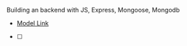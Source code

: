 

Building an backend with JS, Express, Mongoose, Mongodb 
- [Model Link ](https://app.eraser.io/workspace/GYV1MdorsvmrY3tCuCJo?origin=share)
- [ ]
